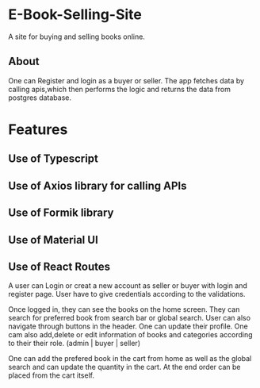 # E-Book-Selling-Site

A site for buying and selling books online.

## About

One can Register and login as a buyer or seller.
The app fetches data by calling apis,which then performs the logic and returns the data from postgres database.

# Features
## Use of Typescript
## Use of Axios library for calling APIs
## Use of Formik library
## Use of Material UI
## Use of React Routes

A user can Login or creat a new account as seller or buyer with login and register page.
User have to give credentials according to the validations.

Once logged in, they can see the books on the home screen. 
They can search for preferred book from search bar or global search.
User can also navigate through buttons in the header.
One can update their profile.
One cam also add,delete or edit information of books and categories according to their their role. (admin | buyer | seller)

One can add the prefered book in the cart from home as well as the global search and can update the quantity in the cart.
At the end order can be placed from the cart itself.

